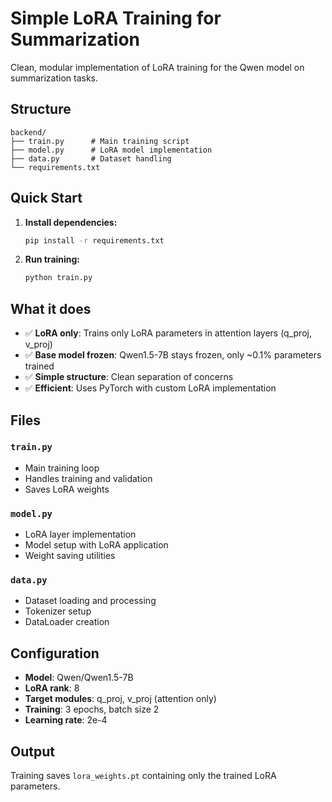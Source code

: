 # Simple LoRA Training for Summarization

Clean, modular implementation of LoRA training for the Qwen model on summarization tasks.

## Structure

```
backend/
├── train.py      # Main training script
├── model.py      # LoRA model implementation
├── data.py       # Dataset handling
└── requirements.txt
```

## Quick Start

1. **Install dependencies:**
   ```bash
   pip install -r requirements.txt
   ```

2. **Run training:**
   ```bash
   python train.py
   ```

## What it does

- ✅ **LoRA only**: Trains only LoRA parameters in attention layers (q_proj, v_proj)
- ✅ **Base model frozen**: Qwen1.5-7B stays frozen, only ~0.1% parameters trained
- ✅ **Simple structure**: Clean separation of concerns
- ✅ **Efficient**: Uses PyTorch with custom LoRA implementation

## Files

### `train.py`
- Main training loop
- Handles training and validation
- Saves LoRA weights

### `model.py`
- LoRA layer implementation
- Model setup with LoRA application
- Weight saving utilities

### `data.py`
- Dataset loading and processing
- Tokenizer setup
- DataLoader creation

## Configuration

- **Model**: Qwen/Qwen1.5-7B
- **LoRA rank**: 8
- **Target modules**: q_proj, v_proj (attention only)
- **Training**: 3 epochs, batch size 2
- **Learning rate**: 2e-4

## Output

Training saves `lora_weights.pt` containing only the trained LoRA parameters. 